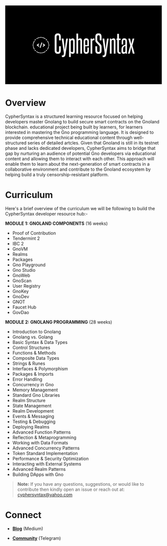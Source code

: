 ![Alt Image](https://github.com/Danish-Mahboob/CypherSyntax/blob/59c7984cfa85a5f215d67bdd50527b515f7880ed/Banner.jpg)

# Overview

CypherSyntax is a structured learning resource focused on helping developers master Gnolang to build secure smart contracts on the Gnoland blockchain. educational project being built by learners, for learners interested in mastering the Gno programming language. It is designed to provide comprehensive technical educational content through well-structured series of detailed artcles. Given that Gnoland is still in its testnet phase and lacks dedicated developers, CypherSyntax aims to bridge that gap by nurturing an audience of potential Gno developers via educational content and allowing them to interact with each other. This approach will enable them to learn about the next-generation of smart contracts in a collaborative environment and contribute to the Gnoland ecosystem by helping build a truly censorship-resistant platform.


# Curriculum
Here's a brief overview of the curriculum we will be following to build the CypherSyntax developer resource hub:-


__MODULE 1: GNOLAND COMPONENTS__   (16 weeks)


+ Proof of Contribution
+ Tendermint 2
+ IBC 2
+ GnoVM
+ Realms
+ Packages
+ Gno Playground
+ Gno Studio
+ GnoWeb
+ GnoScan
+ User Registry
+ GnoKey
+ GnoDev
+ GNOT
+ Faucet Hub
+ GovDao


__MODULE 2: GNOLANG PROGRAMMING__  (28 weeks)


+ Introduction to Gnolang
+ Gnolang vs. Golang
+ Basic Syntax & Data Types
+ Control Structures
+ Functions & Methods
+ Composite Data Types
+ Strings & Runes
+ Interfaces & Polymorphism
+ Packages & Imports
+ Error Handling
+ Concurrency in Gno
+ Memory Management
+ Standard Gno Libraries
+ Realm Structure
+ State Management
+ Realm Development
+ Events & Messaging
+ Testing & Debugging
+ Deploying Realms
+ Advanced Function Patterns
+ Reflection & Metaprogramming
+ Working with Data Formats
+ Advanced Concurrency Patterns
+ Token Standard Implementation
+ Performance & Security Optimization
+ Interacting with External Systems
+ Advanced Realm Patterns
+ Building DApps with Gno


>__Note:__ If you have any questions, suggestions, or would like to contribute then kindly open an issue or reach out at: cyphersyntax@yahoo.com


# Connect
+ __[Blog](https://medium.com/@cyphersyntax)__ (Medium)

+ __[Community](https://t.me/cyphersyntax)__ (Telegram)


